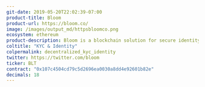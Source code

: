 ```yaml
---
git-date: 2019-05-20T22:02:39-07:00
product-title: Bloom
product-url: https://bloom.co/
image: /images/output_md/httpsbloomco.png
ecosystem: ethereum
product-description: Bloom is a blockchain solution for secure identity and credit scoring. [Interview with Shannon Wu from Bloom Founding Team](/bloom).
coltitle: "KYC & Identity"
colpermalink: decentralized_kyc_identity
twitter: https://twitter.com/bloom
ticker: BLT
contract: "0x107c4504cd79c5d2696ea0030a8dd4e92601b82e"
decimals: 18
---
```

